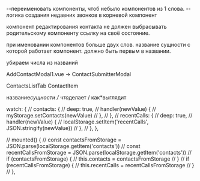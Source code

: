 --переименовать компоненты, чтоб небыло компонентов из 1 слова.
--логика создания недавних звонков в корневой компонент

компонент редактирования контакта не должен выбрасывать родительскому компоненту ссылку на своё состояние.

при именовании компонентов больше двух слов. название сущности с которой работает компонент. должно быть первым в названии.

убираем числа из названий

AddContactModal1.vue -> ContactSubmitterModal

ContactsListTab
СontactItem

название*сущности / что*делает / как\*выглядит

watch: {
// contacts: {
// deep: true,
// handler(newValue) {
// myStorage.setContacts(newValue)
// },
// },
// recentCalls: {
// deep: true,
// handler(newValue) {
// localStorage.setItem('recentCalls', JSON.stringify(newValue))
// },
// },
},

// mounted() {
// const contactsFromStorage = JSON.parse(localStorage.getItem('contacts'))
// const recentCallsFromStorage = JSON.parse(localStorage.getItem('contacts'))
// if (contactsFromStorage) {
// this.contacts = contactsFromStorage
// }
// if (recentCallsFromStorage) {
// this.recentCalls = recentCallsFromStorage
// }
// },

